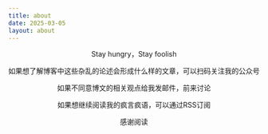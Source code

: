 ```yaml
---
title: about
date: 2025-03-05
layout: about
---
```

<p style="text-align: center;">Stay hungry，Stay foolish</p>
<p style="text-align: center;">如果想了解博客中这些杂乱的论述会形成什么样的文章，可以扫码关注我的公众号</p>
<p style="text-align: center;">如果不同意博文的相关观点给我发邮件，前来讨论</p>
<p style="text-align: center;">如果想继续阅读我的疯言疯语，可以通过RSS订阅</p>
<p style="text-align: center;">感谢阅读</p>
